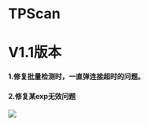 # TPScan


# V1.1版本


#### 1.修复批量检测时，一直弹连接超时的问题。
#### 2.修复某exp无效问题


![](https://github.com/tangxiaofeng7/tangxiaofeng7/TPScan/blob/main/1.gif?raw=true)

